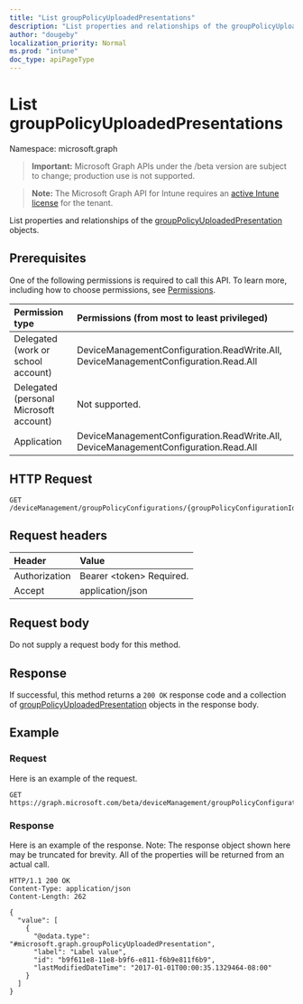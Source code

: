 ```yaml
---
title: "List groupPolicyUploadedPresentations"
description: "List properties and relationships of the groupPolicyUploadedPresentation objects."
author: "dougeby"
localization_priority: Normal
ms.prod: "intune"
doc_type: apiPageType
---
```


# List groupPolicyUploadedPresentations

Namespace: microsoft.graph

> **Important:** Microsoft Graph APIs under the /beta version are subject to change; production use is not supported.

> **Note:** The Microsoft Graph API for Intune requires an [active Intune license](https://go.microsoft.com/fwlink/?linkid=839381) for the tenant.

List properties and relationships of the [groupPolicyUploadedPresentation](../resources/intune-grouppolicy-grouppolicyuploadedpresentation.md) objects.

## Prerequisites
One of the following permissions is required to call this API. To learn more, including how to choose permissions, see [Permissions](/graph/permissions-reference).

|Permission type|Permissions (from most to least privileged)|
|:---|:---|
|Delegated (work or school account)|DeviceManagementConfiguration.ReadWrite.All, DeviceManagementConfiguration.Read.All|
|Delegated (personal Microsoft account)|Not supported.|
|Application|DeviceManagementConfiguration.ReadWrite.All, DeviceManagementConfiguration.Read.All|

## HTTP Request
<!-- {
  "blockType": "ignored"
}
-->
``` http
GET /deviceManagement/groupPolicyConfigurations/{groupPolicyConfigurationId}/definitionValues/{groupPolicyDefinitionValueId}/presentationValues/{groupPolicyPresentationValueId}/presentation/definition/presentations
```

## Request headers
|Header|Value|
|:---|:---|
|Authorization|Bearer &lt;token&gt; Required.|
|Accept|application/json|

## Request body
Do not supply a request body for this method.

## Response
If successful, this method returns a `200 OK` response code and a collection of [groupPolicyUploadedPresentation](../resources/intune-grouppolicy-grouppolicyuploadedpresentation.md) objects in the response body.

## Example

### Request
Here is an example of the request.
``` http
GET https://graph.microsoft.com/beta/deviceManagement/groupPolicyConfigurations/{groupPolicyConfigurationId}/definitionValues/{groupPolicyDefinitionValueId}/presentationValues/{groupPolicyPresentationValueId}/presentation/definition/presentations
```

### Response
Here is an example of the response. Note: The response object shown here may be truncated for brevity. All of the properties will be returned from an actual call.
``` http
HTTP/1.1 200 OK
Content-Type: application/json
Content-Length: 262

{
  "value": [
    {
      "@odata.type": "#microsoft.graph.groupPolicyUploadedPresentation",
      "label": "Label value",
      "id": "b9f611e8-11e8-b9f6-e811-f6b9e811f6b9",
      "lastModifiedDateTime": "2017-01-01T00:00:35.1329464-08:00"
    }
  ]
}
```





